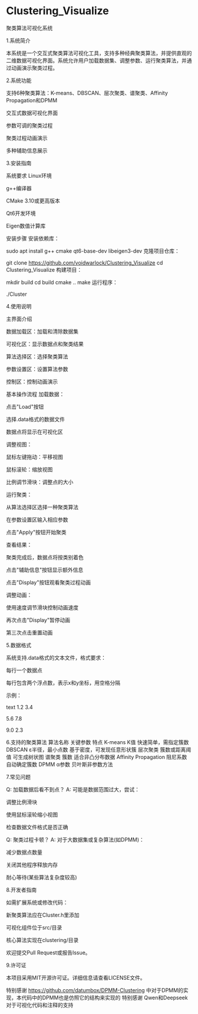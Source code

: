 # Clustering_Visualize

聚类算法可视化系统

1.系统简介

本系统是一个交互式聚类算法可视化工具，支持多种经典聚类算法，并提供直观的二维数据可视化界面。系统允许用户加载数据集、调整参数、运行聚类算法，并通过动画演示聚类过程。

2.系统功能

支持6种聚类算法：K-means、DBSCAN、层次聚类、谱聚类、Affinity Propagation和DPMM

交互式数据可视化界面

参数可调的聚类过程

聚类过程动画演示

多种辅助信息展示

3.安装指南

系统要求
Linux环境

g++编译器

CMake 3.10或更高版本

Qt6开发环境

Eigen数值计算库

安装步骤
安装依赖库：

sudo apt install g++ cmake qt6-base-dev libeigen3-dev
克隆项目仓库：

git clone https://github.com/voidwarlock/Clustering_Visualize
cd Clustering_Visualize
构建项目：

mkdir build
cd build
cmake ..
make
运行程序：

./Cluster

4.使用说明

主界面介绍


数据加载区：加载和清除数据集

可视化区：显示数据点和聚类结果

算法选择区：选择聚类算法

参数设置区：设置算法参数

控制区：控制动画演示

基本操作流程
加载数据：

点击"Load"按钮

选择.data格式的数据文件

数据点将显示在可视化区

调整视图：

鼠标左键拖动：平移视图

鼠标滚轮：缩放视图

比例调节滑块：调整点的大小

运行聚类：

从算法选择区选择一种聚类算法

在参数设置区输入相应参数

点击"Apply"按钮开始聚类

查看结果：

聚类完成后，数据点将按类别着色

点击"辅助信息"按钮显示额外信息

点击"Display"按钮观看聚类过程动画

调整动画：

使用速度调节滑块控制动画速度

再次点击"Display"暂停动画

第三次点击重置动画

5.数据格式

系统支持.data格式的文本文件，格式要求：

每行一个数据点

每行包含两个浮点数，表示x和y坐标，用空格分隔

示例：

text
1.2 3.4

5.6 7.8

9.0 2.3


6.支持的聚类算法
算法名称	关键参数	特点
K-means	K值	快速简单，需指定簇数
DBSCAN	ε半径，最小点数	基于密度，可发现任意形状簇
层次聚类	簇数或距离阈值	可生成树状图
谱聚类	簇数	适合非凸分布数据
Affinity Propagation	阻尼系数	自动确定簇数
DPMM	α参数	贝叶斯非参数方法

7.常见问题

Q: 加载数据后看不到点？
A: 可能是数据范围过大，尝试：

调整比例滑块

使用鼠标滚轮缩小视图

检查数据文件格式是否正确

Q: 聚类过程卡顿？
A: 对于大数据集或复杂算法(如DPMM)：

减少数据点数量

关闭其他程序释放内存

耐心等待(某些算法复杂度较高)

8.开发者指南

如需扩展系统或修改代码：

新聚类算法应在Cluster.h里添加

可视化组件位于src/目录

核心算法实现在clustering/目录

欢迎提交Pull Request或报告Issue。

9.许可证

本项目采用MIT开源许可证。详细信息请查看LICENSE文件。

特别感谢 https://github.com/datumbox/DPMM-Clustering 中对于DPMM的实现，本代码中的DPMM也是仿照它的结构来实现的
特别感谢 Qwen和Deepseek 对于可视化代码和注释的支持
